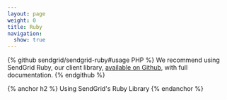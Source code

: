 ```yaml
---
layout: page
weight: 0
title: Ruby
navigation:
  show: true
---
```


{% github sendgrid/sendgrid-ruby#usage PHP %} We recommend using SendGrid Ruby, our client library, <a href="https://github.com/sendgrid/sendgrid-ruby">available on Github</a>, with full documentation. {% endgithub %}

{% anchor h2 %} Using SendGrid's Ruby Library {% endanchor %}

<script src="https://gist.github.com/sendgrid-gists/4be3a76b716e16c274c2ad0f6a99e9b4.js"></script>
